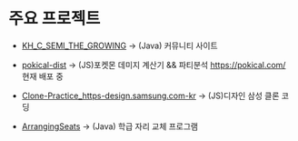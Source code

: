 <!--
**JunHa1307/JunHa1307** is a ✨ _special_ ✨ repository because its `README.md` (this file) appears on your GitHub profile.

Here are some ideas to get you started:

- 🔭 I’m currently working on ...
- 🌱 I’m currently learning ...
- 👯 I’m looking to collaborate on ...
- 🤔 I’m looking for help with ...
- 💬 Ask me about ...
- 📫 How to reach me: ...
- 😄 Pronouns: ...
- ⚡ Fun fact: ...
-->
# 주요 프로젝트
- [KH_C_SEMI_THE_GROWING](https://github.com/JunHa1307/KH_C_SEMI_THE_GROWING) -> (Java) 커뮤니티 사이트

- [pokical-dist](https://github.com/JunHa1307/pokemon-dist) -> (JS)포켓몬 데미지 계산기 && 파티분석 <https://pokical.com/> 현재 배포 중

- [Clone-Practice_https-design.samsung.com-kr](https://github.com/JunHa1307/Clone-Practice_https-design.samsung.com-kr) -> (JS)디자인 삼성 클론 코딩

- [ArrangingSeats](https://github.com/JunHa1307/ArrangingSeats) -> (Java) 학급 자리 교체 프로그램 
